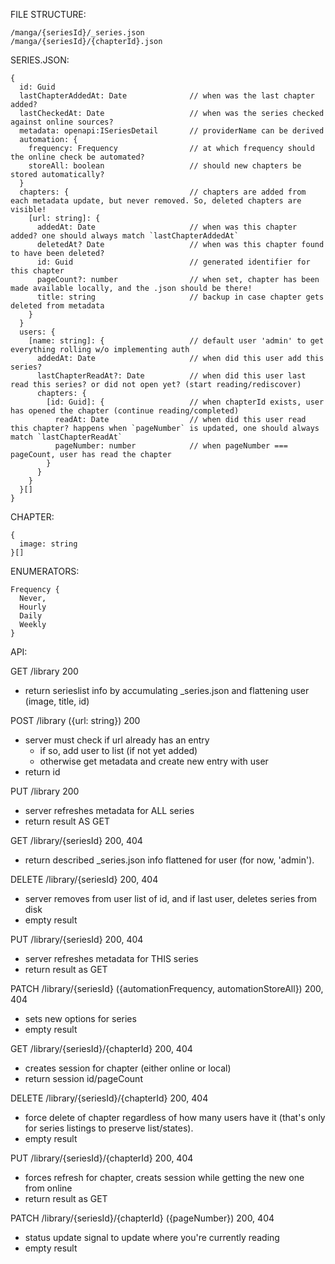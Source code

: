 FILE STRUCTURE:

    /manga/{seriesId}/_series.json
    /manga/{seriesId}/{chapterId}.json

SERIES.JSON:

    {
      id: Guid  
      lastChapterAddedAt: Date              // when was the last chapter added?
      lastCheckedAt: Date                   // when was the series checked against online sources?
      metadata: openapi:ISeriesDetail       // providerName can be derived
      automation: {
        frequency: Frequency                // at which frequency should the online check be automated?
        storeAll: boolean                   // should new chapters be stored automatically?
      }
      chapters: {                           // chapters are added from each metadata update, but never removed. So, deleted chapters are visible!
        [url: string]: {
          addedAt: Date                     // when was this chapter added? one should always match `lastChapterAddedAt`
          deletedAt? Date                   // when was this chapter found to have been deleted?
          id: Guid                          // generated identifier for this chapter
          pageCount?: number                // when set, chapter has been made available locally, and the .json should be there!
          title: string                     // backup in case chapter gets deleted from metadata
        }
      }
      users: {
        [name: string]: {                   // default user 'admin' to get everything rolling w/o implementing auth
          addedAt: Date                     // when did this user add this series?
          lastChapterReadAt?: Date          // when did this user last read this series? or did not open yet? (start reading/rediscover)
          chapters: {
            [id: Guid]: {                   // when chapterId exists, user has opened the chapter (continue reading/completed)
              readAt: Date                  // when did this user read this chapter? happens when `pageNumber` is updated, one should always match `lastChapterReadAt`
              pageNumber: number            // when pageNumber === pageCount, user has read the chapter
            }
          }
        }
      }[]
    }

CHAPTER: 

    {
      image: string
    }[]

ENUMERATORS:

    Frequency {
      Never,
      Hourly
      Daily
      Weekly
    }

API:

GET /library
  200
  - return serieslist info by accumulating _series.json and flattening user (image, title, id)

POST /library ({url: string})
  200
  - server must check if url already has an entry
    - if so, add user to list (if not yet added)
    - otherwise get metadata and create new entry with user
  - return id

PUT /library
  200
  - server refreshes metadata for ALL series
  - return result AS GET

GET /library/{seriesId}
  200, 404
  - return described _series.json info flattened for user (for now, 'admin').

DELETE /library/{seriesId}
  200, 404
  - server removes from user list of id, and if last user, deletes series from disk
  - empty result

PUT /library/{seriesId}
  200, 404
  - server refreshes metadata for THIS series
  - return result as GET

PATCH /library/{seriesId} ({automationFrequency, automationStoreAll})
  200, 404
  - sets new options for series
  - empty result

GET /library/{seriesId}/{chapterId}
  200, 404
  - creates session for chapter (either online or local)
  - return session id/pageCount

DELETE /library/{seriesId}/{chapterId}
  200, 404
  - force delete of chapter regardless of how many users have it (that's only for series listings to preserve list/states).
  - empty result

PUT /library/{seriesId}/{chapterId}
  200, 404
  - forces refresh for chapter, creats session while getting the new one from online
  - return result as GET
  
PATCH /library/{seriesId}/{chapterId} ({pageNumber})
  200, 404
  - status update signal to update where you're currently reading
  - empty result
